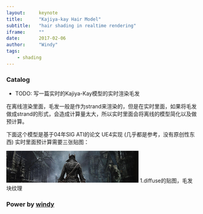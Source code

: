 ```yaml
---
layout:     keynote
title:      "Kajiya-kay Hair Model"
subtitle:   "hair shading in realtime rendering"
iframe:     ""
date:       2017-02-06
author:     "Windy"
tags:
    - shading
---
```


### Catalog

- TODO: 写一篇实时的Kajiya-Kay模型的实时渲染毛发

在离线渲染里面，毛发一般是作为strand来渲染的，但是在实时里面，如果将毛发做成strand的形式，会造成计算量太大，所以实时里面会将离线的模型简化以及做预计算。

下面这个模型是基于04年SIG ATI的论文 UE4实现 (几乎都是参考，没有原创性东西)
实时里面预计算需要三张贴图：

<img src="img/bg_index.jpg" width="350" />
1.diffuse的贴图，毛发块纹理


### Power by [windy](http://windypaper.github.io)
